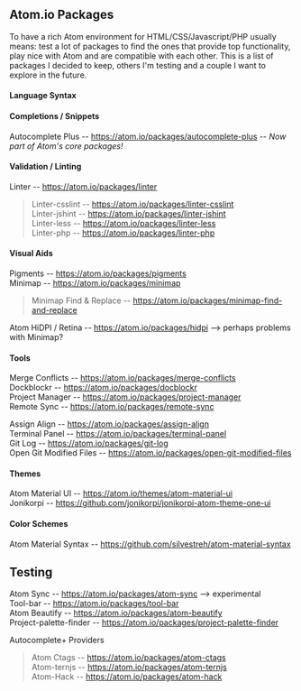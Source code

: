 ## Atom.io Packages
To have a rich Atom environment for HTML/CSS/Javascript/PHP usually means: test a lot of packages to find the ones that provide top functionality, play nice with Atom and are compatible with each other. This is a list of packages I decided to keep, others I'm testing and a couple I want to explore in the future.

#### Language Syntax

#### Completions / Snippets

Autocomplete Plus -- <https://atom.io/packages/autocomplete-plus> -- *Now part of Atom's core packages!*<br>

#### Validation / Linting

Linter -- <https://atom.io/packages/linter><br>
> Linter-csslint -- <https://atom.io/packages/linter-csslint><br>
> Linter-jshint -- <https://atom.io/packages/linter-jshint><br>
> Linter-less -- <https://atom.io/packages/linter-less><br>
> Linter-php -- <https://atom.io/packages/linter-php><br>

#### Visual Aids

Pigments -- <https://atom.io/packages/pigments><br>
Minimap -- <https://atom.io/packages/minimap><br>
> Minimap Find & Replace -- <https://atom.io/packages/minimap-find-and-replace><br>

Atom HiDPI / Retina -- <https://atom.io/packages/hidpi> --> perhaps problems with Minimap?<br>

#### Tools

Merge Conflicts -- <https://atom.io/packages/merge-conflicts><br>
Dockblockr -- <https://atom.io/packages/docblockr><br>
Project Manager -- <https://atom.io/packages/project-manager><br>
Remote Sync -- <https://atom.io/packages/remote-sync><br>

Assign Align -- <https://atom.io/packages/assign-align><br>
Terminal Panel -- <https://atom.io/packages/terminal-panel><br>
Git Log -- <https://atom.io/packages/git-log><br>
Open Git Modified Files -- <https://atom.io/packages/open-git-modified-files><br>

#### Themes

Atom Material UI -- <https://atom.io/themes/atom-material-ui><br>
Jonikorpi -- <https://github.com/jonikorpi/jonikorpi-atom-theme-one-ui><br>

#### Color Schemes

Atom Material Syntax -- <https://github.com/silvestreh/atom-material-syntax><br>

## Testing

Atom Sync -- <https://atom.io/packages/atom-sync> --> experimental<br>
Tool-bar -- <https://atom.io/packages/tool-bar><br>
Atom Beautify -- <https://atom.io/packages/atom-beautify><br>
Project-palette-finder -- <https://atom.io/packages/project-palette-finder><br>

Autocomplete+ Providers
> Atom Ctags -- <https://atom.io/packages/atom-ctags><br>
> Atom-ternjs -- <https://atom.io/packages/atom-ternjs><br>
> Atom-Hack -- <https://atom.io/packages/atom-hack><br>
